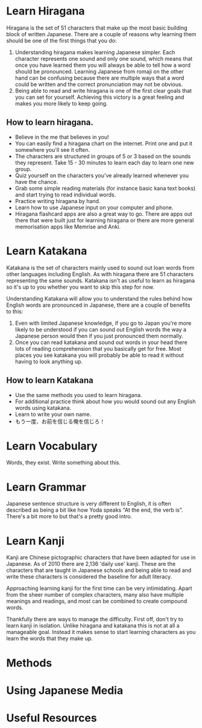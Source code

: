 # Learn Hiragana

Hiragana is the set of 51 characters that make up the most basic building block of written Japanese. There are a couple of reasons why learning them should be one of the first things that you do:

1. Understanding hiragana makes learning Japanese simpler. Each character represents one sound and only one sound, which means that once you have learned them you will always be able to tell how a word should be pronounced. Learning Japanese from romaji on the other hand can be confusing because there are multiple ways that a word could be written and the correct pronunciation may not be obvious.
2. Being able to read and write hiragana is one of the first clear goals that you can set for yourself. Achieving this victory is a great feeling and makes you more likely to keep going.

## How to learn hiragana.

- Believe in the me that believes in you!
- You can easily find a hiragana chart on the internet. Print one and put it somewhere you'll see it often.
- The characters are structured in groups of 5 or 3 based on the sounds they represent. Take 15 - 30 minutes to learn each day to learn one new group.
- Quiz yourself on the characters you've already learned whenever you have the chance.
- Grab some simple reading materials (for instance basic kana text books) and start trying to read individual words.
- Practice writing hiragana by hand.
- Learn how to use Japanese input on your computer and phone.
- Hiragana flashcard apps are also a great way to go. There are apps out there that were built just for learning hiragana or there are more general memorisation apps like Memrise and Anki.

# Learn Katakana

Katakana is the set of characters mainly used to sound out loan words from other languages including English. As with hiragana there are 51 characters representing the same sounds. Katakana isn't as useful to learn as hiragana so it's up to you whether you want to skip this step for now.

Understanding Katakana will allow you to understand the rules behind how English words are pronounced in Japanese, there are a couple of benefits to this:

1. Even with limited Japanese knowledge, if you go to Japan you're more likely to be understood if you can sound out English words the way a Japanese person would then if you just pronounced them normally.
2. Once you can read katakana and sound out words in your head there lots of reading comprehension that you basically get for free. Most places you see katakana you will probably be able to read it without having to look anything up.

## How to learn Katakana

- Use the same methods you used to learn hiragana.
- For additional practice think about how you would sound out any English words using katakana.
- Learn to write your own name.
- もう一度、お前を信じる俺を信じろ！

# Learn Vocabulary

Words, they exist. Write something about this.

# Learn Grammar

Japanese sentence structure is very different to English, it is often described as being a bit like how Yoda speaks "At the end, the verb is". There's a bit more to but that's a pretty good intro.

# Learn Kanji

Kanji are Chinese pictographic characters that have been adapted for use in Japanese. As of 2010 there are 2,136 'daily use' kanji. These are the characters that are taught in Japanese schools and being able to read and write these characters is considered the baseline for adult literacy.

Approaching learning kanji for the first time can be very intimidating. Apart from the sheer number of complex characters, many also have multiple meanings and readings, and most can be combined to create compound words.

Thankfully there are ways to manage the difficulty. First off, don't try to learn kanji in isolation. Unlike hiragana and katakana this is not at all a manageable goal. Instead it makes sense to start learning characters as you learn the words that they make up. 

# Methods

# Using Japanese Media

# Useful Resources



